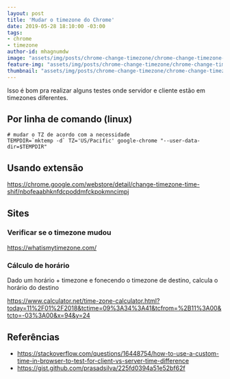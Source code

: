 ```yaml
---
layout: post
title: 'Mudar o timezone do Chrome'
date: 2019-05-28 18:10:00 -03:00
tags:
- chrome
- timezone
author-id: mhagnumdw
image: "assets/img/posts/chrome-change-timezone/chrome-change-timezone-logo.png"
feature-img: "assets/img/posts/chrome-change-timezone/chrome-change-timezone-logo.png"
thumbnail: "assets/img/posts/chrome-change-timezone/chrome-change-timezone-logo.png"
---
```


Isso é bom pra realizar alguns testes onde servidor e cliente estão em timezones diferentes.

<!--more-->

## Por linha de comando (linux)
```shell
# mudar o TZ de acordo com a necessidade
TEMPDIR=`mktemp -d` TZ='US/Pacific' google-chrome "--user-data-dir=$TEMPDIR"
```

## Usando extensão
https://chrome.google.com/webstore/detail/change-timezone-time-shif/nbofeaabhknfdcpoddmfckpokmncimpj

## Sites

### Verificar se o timezone mudou
https://whatismytimezone.com/

### Cálculo de horário
Dado um horário + timezone e fonecendo o timezone de destino, calcula o horário do destino

https://www.calculator.net/time-zone-calculator.html?today=11%2F01%2F2018&tctime=09%3A34%3A41&tcfrom=%2B11%3A00&tcto=-03%3A00&x=94&y=24

## Referências
- https://stackoverflow.com/questions/16448754/how-to-use-a-custom-time-in-browser-to-test-for-client-vs-server-time-difference
- https://gist.github.com/prasadsilva/225fd0394a51e52bf62f
